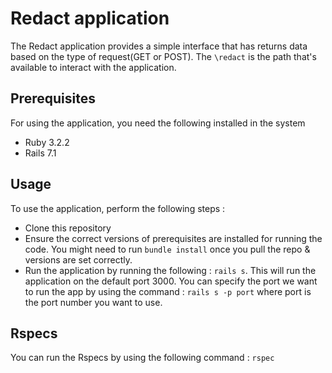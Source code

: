 # Redact application

The Redact application provides a simple interface that has returns data based on the type of request(GET or POST). The `\redact` is the path that's available to interact with the application.

## Prerequisites

For using the application, you need the following installed in the system

- Ruby 3.2.2 
- Rails 7.1 

## Usage 

To use the application, perform the following steps :

* Clone this repository
* Ensure the correct versions of prerequisites are installed for running the code. You might need to run `bundle install` once you pull the repo & versions are set correctly.
* Run the application by running the following : `rails s`. This will run the application on the default port 3000. You can specify the port we want to run the app by using the command : `rails s -p port` where port is the port number you want to use.

## Rspecs

You can run the Rspecs by using the following command :
``` rspec ```
